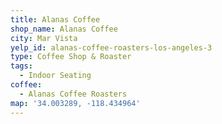 ```yaml
---
title: Alanas Coffee
shop_name: Alanas Coffee
city: Mar Vista
yelp_id: alanas-coffee-roasters-los-angeles-3
type: Coffee Shop & Roaster
tags:
  - Indoor Seating
coffee:
  - Alanas Coffee Roasters
map: '34.003289, -118.434964'
---
```


